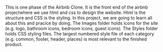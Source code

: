 This is one phase of the Airbnb Clone. It is the front end of the airbnb projectwhere we use html and css to design the website. Html is the structure and CSS is the styling. In this project, we are going to learn all about this and pracice by doing.
The Images folder holds icons for the site (e.g. logo, bathroom icons, bedroom icons, guest icons). The Styles folder holds CSS styling files. The largest numbered style file of each category (e.g. common, footer, header, places) is most relevant to the finished product.
